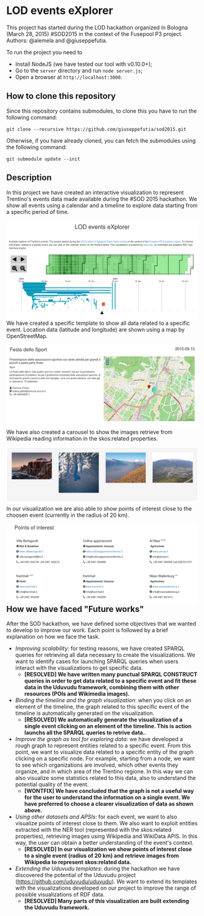# LOD events eXplorer

This project has started during the LOD hackathon organized in Bologna (March 28, 2015) #SOD2015 in the context of the Fusepool P3 project. Authors: @alemela and @giuseppefutia.

To run the project you need to
* Install NodeJS (we have tested our tool with v0.10.0+);
* Go to the ```server``` directory and run ```node server.js```;
* Open a browser at ```http://localhost:3000```.

## How to clone this repository

Since this repository contains submodules, to clone this you have to
run the following command:

    git clone --recursive https://github.com/giuseppefutia/sod2015.git

Otherwise, if you have already cloned, you can fetch the submodules using
the following command:

    git submodule update --init

## Description

In this project we have created an interactive visualization to represent Trentino's events data made available during the #SOD 2015 hackathon. We show all events using a calendar and a timeline to explore data starting from a specific period of time.


<img src="timeline.png" align="right" alt="Timeline" />


We have created a specific template to show all data related to a specific event. Location data (latitude and longitude) are shown using a map by OpenStreetMap.

<img src="event.png" align="right" alt="Event details" />


We have also created a carousel to show the images retrieve from Wikipedia reading information in the skos:related properties.

<img src="images.png" align="right" alt="Event images" />

In our visualization we are also able to show points of interest close to the choosen event (currently in the radius of 20 km).

<img src="poi.png" align="right" alt="Event POIs" />


## How we have faced "Future works"

After the SOD hackathon, we have defined some objectives that we wanted to develop to improve our work. Each point is followed by a brief explanation on how we face the task.

* *Improving scalability*: for testing reasons, we have created SPARQL queries for retrieving all data necessary to create the visualizations. We want to identify cases for launching SPARQL queries when users interact with the visualizations to get specific data.
	* **[RESOLVED] We have written many punctual SPARQL CONSTRUCT queries in order to get data related to a specific event and fit these data in the Uduvudu framework, combining them with other resources (POIs and Wikimedia images).**
* *Binding the timeline and the graph visualization*: when you click on an element of the timeline, the graph related to this specific event of the timeline is automatically generated on the visualization.
	* **[RESOLVED] We automatically generate the visualization of a single event clicking on an element of the timeline. This is action launchs all the SPARQL queries to retrive data.**.  
* *Improve the graph as tool for exploring data*: we have developed a rough graph to represent entities related to a specific event. From this point, we want to visualize data related to a specific entity of the graph clicking on a specific node. For example, starting from a node, we want to see which organizations are involved, which other events they organize, and in which area of the Trentino regione. In this way we can also visualize some statistics related to this data, also to understand the potential quality of the event.
	* **[WONTFIX] We have concluded that the graph is not a useful way for the user to understand the information on a single event. We have preferred to choose a clearer visualization of data as shown above.**
* *Using other datasets and APSIs*: for each event, we want to also visualize points of interest close to them. We also want to exploit entities extracted with the NER tool (represented with the skos:related properties), retrieving images using Wikipedia and WikiData APIS. In this way, the user can obtain a better understanding of the event's context.
	* **[RESOLVED] In our visualization we show points of interest close to a single event (radius of 20 km) and retrieve images from Wikipedia to represent skos:related data.**
* *Extending the Uduvudu templates*: during the hackathon we have discovered the potential of the Uduvudu project (https://github.com/uduvudu/uduvudu). We want to extend its templates with the visualizations developed on our project to improve the range of possible visualizations of RDF data.
	* **[RESOLVED] Many parts of this visualization are built extending the Uduvudu framework.**

